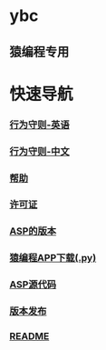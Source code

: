 # ybc
## 猿编程专用

# 快速导航
### [行为守则-英语][xwszen]                   
### [行为守则-中文][xwszcn]
### [帮助][SUPPORT]
### [许可证][MIT]
### [ASP的版本][V of ASP]
### [猿编程APP下载(.py)][YBCAPPD]
### [ASP源代码][ASPSC]
### [版本发布][re]
### [README][RM]


[xwszen]:https://github.com/QYF-RYCBStudio/ybc/blob/main/CODE_OF_CONDUCT.md
[xwszcn]:https://github.com/QYF-RYCBStudio/ybc/blob/main/CODE_OF_CONDUCT(CN).md
[SUPPORT]:https://github.com/QYF-RYCBStudio/ybc/blob/main/SUPPORT.md
[MIT]:https://github.com/QYF-RYCBStudio/ybc/blob/main/LICENSE.md
[V of ASP]:https://github.com/QYF-RYCBStudio/ybc/blob/main/version
[YBCAPPD]:https://github.com/QYF-RYCBStudio/ybc/blob/main/ybc%E5%AE%A2%E6%88%B7%E7%AB%AF%E4%B8%8B%E8%BD%BD.py
[ASPSC]:https://github.com/QYF-RYCBStudio/ybc/tree/main/Service%201.0
[re]:https://github.com/QYF-RYCBStudio/ybc/releases
[RM]:https://github.com/QYF-RYCBStudio/ybc/blob/main/README.md
